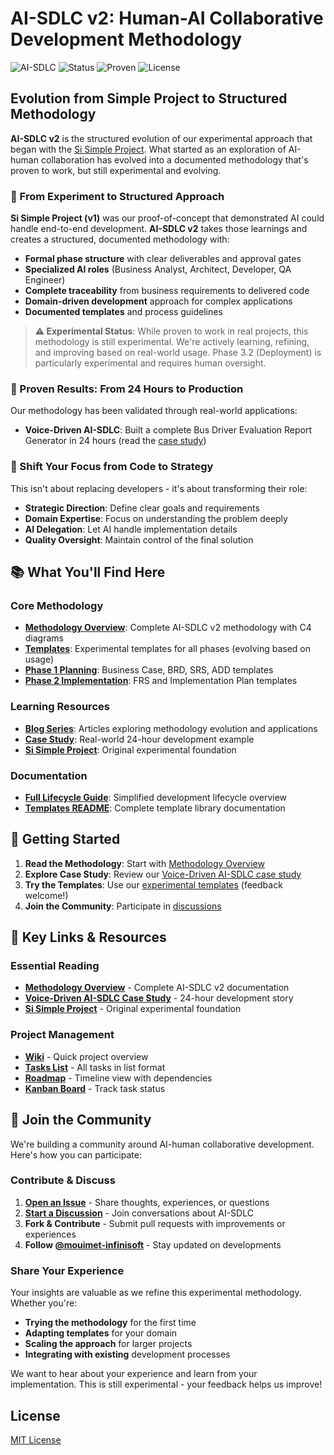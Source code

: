 # AI-SDLC v2: Human-AI Collaborative Development Methodology

![AI-SDLC](https://img.shields.io/badge/AI--SDLC-v2.0-blue) ![Status](https://img.shields.io/badge/Status-Experimental-orange) ![Proven](https://img.shields.io/badge/Proven-Working-green) ![License](https://img.shields.io/badge/License-MIT-green)

## Evolution from Simple Project to Structured Methodology

**AI-SDLC v2** is the structured evolution of our experimental approach that began with the [Si Simple Project](https://github.com/mouimet-infinisoft/si-simple). What started as an exploration of AI-human collaboration has evolved into a documented methodology that's proven to work, but still experimental and evolving.

### 🔄 From Experiment to Structured Approach

**Si Simple Project (v1)** was our proof-of-concept that demonstrated AI could handle end-to-end development. **AI-SDLC v2** takes those learnings and creates a structured, documented methodology with:

- **Formal phase structure** with clear deliverables and approval gates
- **Specialized AI roles** (Business Analyst, Architect, Developer, QA Engineer)
- **Complete traceability** from business requirements to delivered code
- **Domain-driven development** approach for complex applications
- **Documented templates** and process guidelines

> **⚠️ Experimental Status**: While proven to work in real projects, this methodology is still experimental. We're actively learning, refining, and improving based on real-world usage. Phase 3.2 (Deployment) is particularly experimental and requires human oversight.

### 🚀 Proven Results: From 24 Hours to Production

Our methodology has been validated through real-world applications:

- **Voice-Driven AI-SDLC**: Built a complete Bus Driver Evaluation Report Generator in 24 hours (read the [case study](https://blog.infinisoft.world/posts/voice-driven-ai-sdlc-case-study))

### 🔄 Shift Your Focus from Code to Strategy

This isn't about replacing developers - it's about transforming their role:

- **Strategic Direction**: Define clear goals and requirements
- **Domain Expertise**: Focus on understanding the problem deeply
- **AI Delegation**: Let AI handle implementation details
- **Quality Oversight**: Maintain control of the final solution

## 📚 What You'll Find Here

### Core Methodology
- **[Methodology Overview](methodology/overview.md)**: Complete AI-SDLC v2 methodology with C4 diagrams
- **[Templates](templates/)**: Experimental templates for all phases (evolving based on usage)
- **[Phase 1 Planning](templates/phase1-planning/)**: Business Case, BRD, SRS, ADD templates
- **[Phase 2 Implementation](templates/phase2-implementation/)**: FRS and Implementation Plan templates

### Learning Resources
- **[Blog Series](/blog-series)**: Articles exploring methodology evolution and applications
- **[Case Study](https://blog.infinisoft.world/posts/voice-driven-ai-sdlc-case-study)**: Real-world 24-hour development example
- **[Si Simple Project](https://github.com/mouimet-infinisoft/si-simple)**: Original experimental foundation

### Documentation
- **[Full Lifecycle Guide](methodology/full-lifecycle.md)**: Simplified development lifecycle overview
- **[Templates README](templates/README.md)**: Complete template library documentation

## 🚀 Getting Started

1. **Read the Methodology**: Start with [Methodology Overview](methodology/overview.md)
2. **Explore Case Study**: Review our [Voice-Driven AI-SDLC case study](https://blog.infinisoft.world/posts/voice-driven-ai-sdlc-case-study)
3. **Try the Templates**: Use our [experimental templates](templates/) (feedback welcome!)
4. **Join the Community**: Participate in [discussions](https://github.com/mouimet-infinisoft/AISDLC/discussions)

## 🔗 Key Links & Resources

### Essential Reading
- **[Methodology Overview](methodology/overview.md)** - Complete AI-SDLC v2 documentation
- **[Voice-Driven AI-SDLC Case Study](https://blog.infinisoft.world/posts/voice-driven-ai-sdlc-case-study)** - 24-hour development story
- **[Si Simple Project](https://github.com/mouimet-infinisoft/si-simple)** - Original experimental foundation

### Project Management
- **[Wiki](https://github.com/mouimet-infinisoft/AISDLC/wiki)** - Quick project overview
- **[Tasks List](https://github.com/users/mouimet-infinisoft/projects/18/views/1)** - All tasks in list format
- **[Roadmap](https://github.com/users/mouimet-infinisoft/projects/18/views/2)** - Timeline view with dependencies
- **[Kanban Board](https://github.com/users/mouimet-infinisoft/projects/18/views/3)** - Track task status

## 🤝 Join the Community

We're building a community around AI-human collaborative development. Here's how you can participate:

### Contribute & Discuss
1. **[Open an Issue](https://github.com/mouimet-infinisoft/AISDLC/issues/new)** - Share thoughts, experiences, or questions
2. **[Start a Discussion](https://github.com/mouimet-infinisoft/AISDLC/discussions)** - Join conversations about AI-SDLC
3. **Fork & Contribute** - Submit pull requests with improvements or experiences
4. **Follow [@mouimet-infinisoft](https://github.com/mouimet-infinisoft)** - Stay updated on developments

### Share Your Experience
Your insights are valuable as we refine this experimental methodology. Whether you're:
- **Trying the methodology** for the first time
- **Adapting templates** for your domain
- **Scaling the approach** for larger projects
- **Integrating with existing** development processes

We want to hear about your experience and learn from your implementation. This is still experimental - your feedback helps us improve!

## License

[MIT License](LICENSE)
